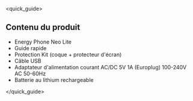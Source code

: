 <quick_guide>
## Contenu du produit

* Energy Phone Neo Lite
* Guide rapide
* Protection Kit (coque + protecteur d'écran)
* Câble USB
* Adaptateur d'alimentation courant AC/DC 5V 1A (Europlug) 100-240V AC 50-60Hz
* Batterie au lithium rechargeable

</quick_guide>

